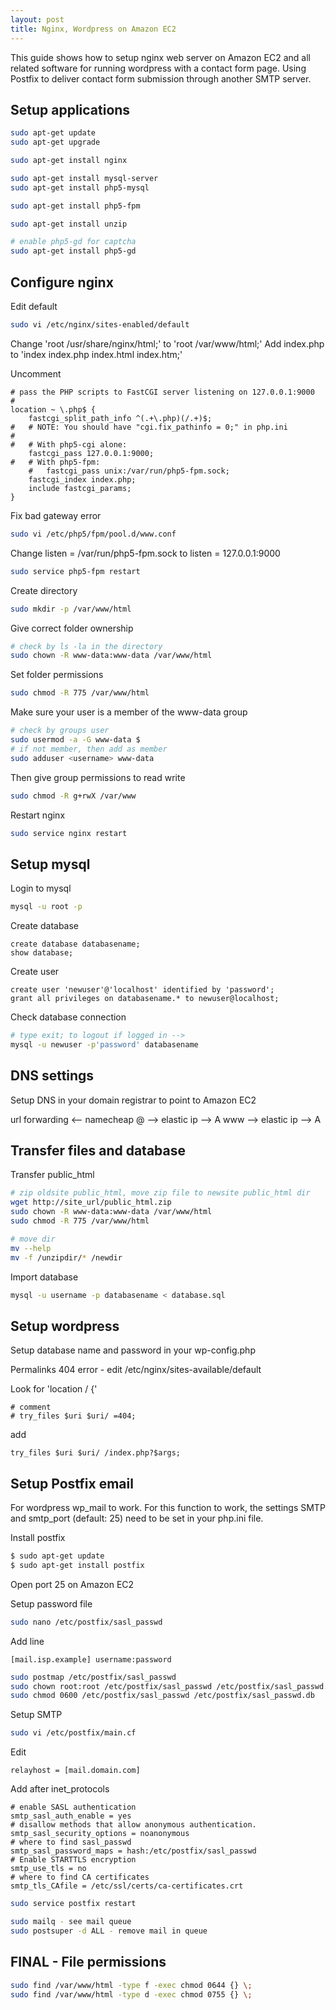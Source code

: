 ```yaml
---
layout: post
title: Nginx, Wordpress on Amazon EC2
---
```


This guide shows how to setup nginx web server on Amazon EC2 and all related software for running wordpress with a contact form page. Using Postfix to deliver contact form submission through another SMTP server.

## Setup applications

```bash
sudo apt-get update
sudo apt-get upgrade
```

```bash
sudo apt-get install nginx
```

```bash
sudo apt-get install mysql-server
sudo apt-get install php5-mysql
```

```bash
sudo apt-get install php5-fpm
```

```bash
sudo apt-get install unzip
```

<!-- sudo apt-get install php5-mcrypt -->
<!-- sudo /etc/init.d/php5-fpm restart -->

```bash
# enable php5-gd for captcha
sudo apt-get install php5-gd
```

## Configure nginx
<!-- error logs - /var/log/nginx -->

Edit default

```bash
sudo vi /etc/nginx/sites-enabled/default
```

Change 'root /usr/share/nginx/html;' to 'root /var/www/html;'
Add index.php to 'index index.php index.html index.htm;'

Uncomment

```apacheconf
# pass the PHP scripts to FastCGI server listening on 127.0.0.1:9000
#
location ~ \.php$ {
    fastcgi_split_path_info ^(.+\.php)(/.+)$;
#   # NOTE: You should have "cgi.fix_pathinfo = 0;" in php.ini
#
#   # With php5-cgi alone:
    fastcgi_pass 127.0.0.1:9000;
#   # With php5-fpm:
    #   fastcgi_pass unix:/var/run/php5-fpm.sock;
    fastcgi_index index.php;
    include fastcgi_params;
}
```

Fix bad gateway error

```bash
sudo vi /etc/php5/fpm/pool.d/www.conf
```

Change listen = /var/run/php5-fpm.sock to listen = 127.0.0.1:9000

```bash
sudo service php5-fpm restart
```

Create directory
    
```bash
sudo mkdir -p /var/www/html
```

Give correct folder ownership

```bash
# check by ls -la in the directory
sudo chown -R www-data:www-data /var/www/html
```

Set folder permissions

```bash
sudo chmod -R 775 /var/www/html
```

Make sure your user is a member of the www-data group

```bash
# check by groups user
sudo usermod -a -G www-data $
# if not member, then add as member
sudo adduser <username> www-data
```

Then give group permissions to read write

```bash
sudo chmod -R g+rwX /var/www
```

Restart nginx

```bash
sudo service nginx restart
```

## Setup mysql

Login to mysql

```bash
mysql -u root -p
```

Create database

```mysql
create database databasename;
show database;
```

Create user

```mysql
create user 'newuser'@'localhost' identified by 'password';
grant all privileges on databasename.* to newuser@localhost;
```

Check database connection

```bash
# type exit; to logout if logged in -->
mysql -u newuser -p'password' databasename
```

## DNS settings

Setup DNS in your domain registrar to point to Amazon EC2

url forwarding <-- namecheap
@ --> elastic ip --> A
www --> elastic ip --> A

## Transfer files and database

Transfer public_html

```bash
# zip oldsite public_html, move zip file to newsite public_html dir
wget http://site_url/public_html.zip
sudo chown -R www-data:www-data /var/www/html
sudo chmod -R 775 /var/www/html
```

```bash
# move dir
mv --help
mv -f /unzipdir/* /newdir
```

Import database

```bash
mysql -u username -p databasename < database.sql
```

## Setup wordpress

Setup database name and password in your wp-config.php

Permalinks 404 error - edit /etc/nginx/sites-available/default

Look for 'location / {'
    
```apacheconf
# comment
# try_files $uri $uri/ =404;
```

add

```apacheconf
try_files $uri $uri/ /index.php?$args;
```

## Setup Postfix email

For wordpress wp_mail to work. For this function to work, the settings SMTP and smtp_port (default: 25) need to be set in your php.ini file.

Install postfix

```bash
$ sudo apt-get update
$ sudo apt-get install postfix
```

Open port 25 on Amazon EC2

Setup password file

```bash
sudo nano /etc/postfix/sasl_passwd
```

Add line

```apacheconf
[mail.isp.example] username:password
```

```bash
sudo postmap /etc/postfix/sasl_passwd
sudo chown root:root /etc/postfix/sasl_passwd /etc/postfix/sasl_passwd.db
sudo chmod 0600 /etc/postfix/sasl_passwd /etc/postfix/sasl_passwd.db
```

Setup SMTP

```bash
sudo vi /etc/postfix/main.cf
```

Edit

```apacheconf
relayhost = [mail.domain.com]
```

Add after inet_protocols

```apacheconf
# enable SASL authentication
smtp_sasl_auth_enable = yes
# disallow methods that allow anonymous authentication.
smtp_sasl_security_options = noanonymous
# where to find sasl_passwd
smtp_sasl_password_maps = hash:/etc/postfix/sasl_passwd
# Enable STARTTLS encryption
smtp_use_tls = no
# where to find CA certificates
smtp_tls_CAfile = /etc/ssl/certs/ca-certificates.crt
```

```bash
sudo service postfix restart
```

```bash
sudo mailq - see mail queue
sudo postsuper -d ALL - remove mail in queue
```

## FINAL - File permissions 

```bash
sudo find /var/www/html -type f -exec chmod 0644 {} \;
sudo find /var/www/html -type d -exec chmod 0755 {} \;
```


